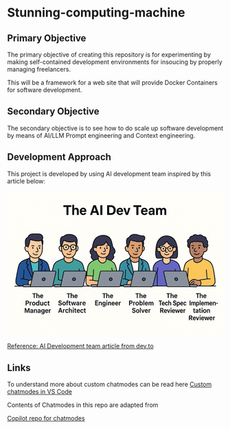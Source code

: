 # Stunning-computing-machine

## Primary Objective

The primary objective of creating this repository is for experimenting by making self-contained development environments for insoucing by properly managing freelancers. 

This will be a framework for a web site that will provide Docker Containers for software development.


## Secondary Objective

The secondary objective is to see how to do scale up software development by means of AI/LLM Prompt engineering and Context engineering.


## Development Approach

This project is developed by using AI development team inspired by this article below:

![AI development team workflow](ai_development_team_with_different_chatmodes.png)

[Reference: AI Development team article from dev.to](https://dev.to/this-is-learning/github-copilot-a-persona-based-approach-to-real-world-development-56ee?fbclid=IwY2xjawM8dztleHRuA2FlbQIxMQBicmlkETFJbnB5MllVUlBHRE44T2ttAR6Vo3pcghM2ZIT_lueDkcHrMkhWzQPT9YY1kK7I9FCDCRjqE5BPPvalCbbjUw_aem_DrbIbU_mdkUeC6Ac4H35zw)

## Links

To understand more about custom chatmodes can be read here
[Custom chatmodes in VS Code](https://code.visualstudio.com/docs/copilot/customization/custom-chat-modes)

Contents of Chatmodes in this repo are adapted from

[Copilot repo for chatmodes](https://github.com/dfinke/awesome-copilot-chatmodes)